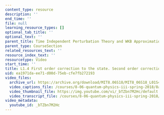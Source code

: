 ```yaml
---
content_type: resource
description: ''
end_time: ''
file: null
learning_resource_types: []
optional_tab_title: ''
optional_text: ''
parent_title: Time Independent Perturbation Theory and WKB Approximation
parent_type: CourseSection
related_resources_text: ''
resource_index_text: ''
resourcetype: Video
start_time: ''
title: L1.4 First order correction to the state. Second order correction to energy
uid: ea1971da-ee71-d00d-75eb-cfe7fb272193
video_files:
  archive_url: https://archive.org/download/MIT8.06S18/MIT8_06S18_L01S4_300k.mp4
  video_captions_file: /courses/8-06-quantum-physics-iii-spring-2018/8a0d4f71054053e0bba12faafa02e66e_bTZbn7M2Hc.vtt
  video_thumbnail_file: https://img.youtube.com/vi/_bTZbn7M2Hc/default.jpg
  video_transcript_file: /courses/8-06-quantum-physics-iii-spring-2018/39386fea86a9df20331980403abbe33a_bTZbn7M2Hc.pdf
video_metadata:
  youtube_id: _bTZbn7M2Hc
---
```


